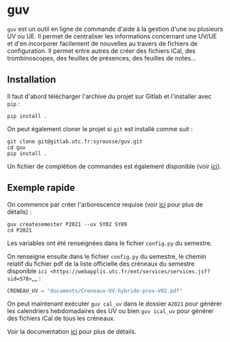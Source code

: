 # guv

`guv` est un outil en ligne de commande d'aide à la gestion d'une ou
plusieurs UV ou UE. Il permet de centraliser les informations
concernant une UV/UE et d'en incorporer facilement de nouvelles au
travers de fichiers de configuration. Il permet entre autres de créer
des fichiers iCal, des trombinoscopes, des feuilles de présences, des
feuilles de notes...

## Installation

Il faut d'abord télécharger l'archive du projet sur Gitlab et
l'installer avec `pip` :

``` shell
pip install .
```

On peut également cloner le projet si `git` est installé comme suit :

``` shell
git clone git@gitlab.utc.fr:syrousse/guv.git
cd guv
pip install .
```

Un fichier de complétion de commandes est également disponible (voir
[ici](#fichier-de-complétion)).

## Exemple rapide

On commence par créer l'arborescence requise (voir
[ici](#création-de-larborescence) pour plus de détails) :

``` shell
guv createsemester P2021 --uv SY02 SY09
cd P2021
```

Les variables ont été renseignées dans le fichier `config.py` du
semestre.

On renseigne ensuite dans le fichier `config.py` du semestre, le
chemin relatif du fichier pdf de la liste officielle des créneaux du
semestre disponible `ici
<https://webapplis.utc.fr/ent/services/services.jsf?sid=578>`__ :

``` python
CRENEAU_UV = "documents/Creneaux-UV-hybride-prov-V02.pdf"
```

On peut maintenant exécuter ``guv cal_uv`` dans le dossier ``A2021``
pour générer les calendriers hebdomadaires des UV ou bien ``guv
ical_uv`` pour générer des fichiers iCal de tous les créneaux.

Voir la documentation [ici](https://syrousse.gitlab.utc.fr/guv/) pour
plus de détails.
